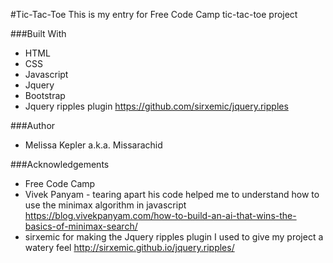 #Tic-Tac-Toe
This is my entry for Free Code Camp tic-tac-toe project 

###Built With
+  HTML  
+  CSS  
+  Javascript   
+  Jquery  
+  Bootstrap  
+  Jquery ripples plugin https://github.com/sirxemic/jquery.ripples 

###Author
+  Melissa Kepler a.k.a. Missarachid  

###Acknowledgements
+  Free Code Camp
+  Vivek Panyam - tearing apart his code helped me to understand how to use the minimax algorithm in javascript
https://blog.vivekpanyam.com/how-to-build-an-ai-that-wins-the-basics-of-minimax-search/
+  sirxemic for making the Jquery ripples plugin I used to give my project a watery feel
http://sirxemic.github.io/jquery.ripples/
